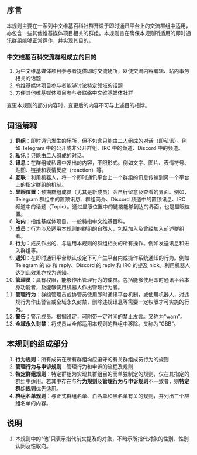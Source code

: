 ## 序言

本规则主要在一系列中文维基百科社群开设于即时通讯平台上的交流群组中适用，亦包含一些其他维基媒体项目相关的群组。本规则旨在确保本规则所适用的即时通讯群组能够正常运作，并实现其目的。

### 中文维基百科交流群组成立的目的

1. 为中文维基媒体项目参与者提供即时交流场所，以便交流内容编辑、站内事务相关的话题
2. 令维基媒体项目参与者能够讨论特定领域的话题
3. 方便其他维基媒体项目参与者联络中文维基媒体社群

变更本规则的部分内容时，变更后的内容不可与上述目的相悖。

## 词语解释

1. **群组**：即时通讯发生的场所，但不包含只能由二人组成的对话（即私讯）。例如 Telegram 中的公开或非公开群组、IRC 中的频道、Discord 中的频道。
2. **私讯**：只能由二人组成的对话。
3. **讯息**：在群组或私讯中发出的内容，不限形式。例如文字、图片、表情符号、贴图、链接和表情反应（reaction）等。
4. **互联**：利用机器人，将一个即时通讯平台上一个群组的讯息传输到另一个平台上的指定群组的机制。
5. **显眼位置**：预期群组成员（尤其是新成员）会自行留意及查看的界面。例如，Telegram 群组中的置顶讯息、群组简介、Discord 频道中的置顶讯息、IRC 频道中的话题（Topic）。通过显眼位置中的链接能够到达的界面，也是显眼位置。
6. **站内**：指维基媒体项目，一般特指中文维基百科。
7. **成员**：行为涉及适用本规则的群组的自然人，包括加入及曾经加入前述群组者。
8. **行为**：成员作出的、与适用本规则的群组相关的所有操作。例如发送讯息和进入群组等。
9. **通知**：在即时通讯平台默认设定下可产生平台内或操作系统通知的行为。例如 Telegram 的 @ 和 reply、Discord 的 reply 和 IRC 的提及 nick。利用机器人达到此效果亦视为通知。
10. **管理员**：具有权限，能够作出管理行为的成员。包括能够使用即时通讯平台本身功能者，及能够使用机器人作出管理行为者。
11. **管理行为**：群组管理员或协管员使用即时通讯平台机制，或使用机器人，对违规行为作出警告或全域永久封禁，删除违规讯息等需要一定权限才可实施的行为。
12. **警告**：警示成员。根据设定，可附带一定时间的禁止发言。又称为“warn”。
13. **全域永久封禁**：将成员从全部适用本规则的群组中移除。又称为“GBB”。

## 本规则的组成部分

1. **行为规则**：所有成员在所有群组均应遵守的有关群组成员行为的规则
2. **管理行为与申诉规则**：管理行为和申诉的流程及规则
3. **特定群组规则**：特定群组为实现其群组目的而单独制定的规则，仅在其指定的群组中适用。若其中存在与**行为规则**及**管理行为与申诉规则**不一致者，则**特定群组规则**优先适用。
4. **群组名单规则**：与正式群组名单、白名单和黑名单有关的规则，并列出三个群组名单的内容。

## 说明

1. 本规则中的“他”只表示指代前文提及的对象，不暗示所指代对象的性别、性别认同及性取向。